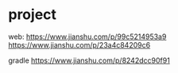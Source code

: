 # project
web:
https://www.jianshu.com/p/99c5214953a9
https://www.jianshu.com/p/23a4c84209c6



gradle
https://www.jianshu.com/p/8242dcc90f91
